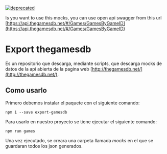 [![deprecated](http://badges.github.io/stability-badges/dist/deprecated.svg)](http://github.com/badges/stability-badges)

Is you want to use this mocks, you can use open api swagger from this url [https://api.thegamesdb.net/#/Games/GamesByGameID](https://api.thegamesdb.net/#/Games/GamesByGameID)


# Export thegamesdb

Es un repositorio que descarga, mediante scripts, que descarga mocks de datos de la api abierta de la pagina web [http://thegamesdb.net/](http://thegamesdb.net/).

## Como usarlo

Primero debemos instalar el paquete con el siguiente comando:

`npm i --save export-gamesdb`

Para usarlo en nuestro proyecto se tiene ejecutar el siguiente comando:

`npm run games`

Una vez ejecutado, se creara una carpeta llamada *mocks* en el que se guardaran todos los json generados.

